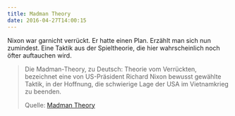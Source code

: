 ```yaml
---
title: Madman Theory
date: 2016-04-27T14:00:15
---
```


Nixon war garnicht verrückt. Er hatte einen Plan. Erzählt man sich nun
zumindest. Eine Taktik aus der Spieltheorie, die hier wahrscheinlich noch
öfter auftauchen wird.


> Die Madman-Theory, zu Deutsch: Theorie vom Verrückten, bezeichnet eine
> von US-Präsident Richard Nixon bewusst gewählte Taktik, in der Hoffnung,
> die schwierige Lage der USA im Vietnamkrieg zu beenden.
>
> Quelle: [Madman Theory](https://de.wikipedia.org/wiki/Madman-Theory)
